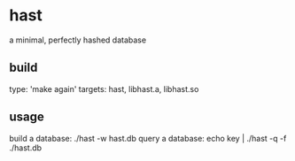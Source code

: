 hast
====

a minimal, perfectly hashed database

build
-----
type: 'make again'
targets: hast, libhast.a, libhast.so

usage
-----

build a database: ./hast -w <datainput >hast.db
query a database: echo key | ./hast -q -f ./hast.db

